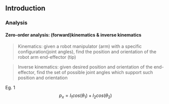 ## Introduction
### Analysis
#### Zero-order analysis: (forward)kinematics & inverse kinematics
> Kinematics: given a robot manipulator (arm) with a specific configuration(joint angles), find the position and orientation of the robot arm end-effector (tip)

>Inverse kinematics: given desired position and orientation of the end-effector, find the set of possible joint angles which support such position and orientation

Eg. 1
$$p_x=l_1cos(\theta_1)+l_2cos(\theta_2) 
$$